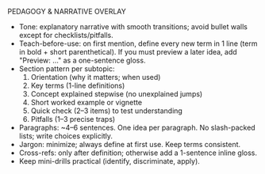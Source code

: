 PEDAGOGY & NARRATIVE OVERLAY
- Tone: explanatory narrative with smooth transitions; avoid bullet walls except for checklists/pitfalls.
- Teach-before-use: on first mention, define every new term in 1 line (term in bold + short parenthetical).
  If you must preview a later idea, add "Preview: …" as a one-sentence gloss.
- Section pattern per subtopic:
  1) Orientation (why it matters; when used)
  2) Key terms (1-line definitions)
  3) Concept explained stepwise (no unexplained jumps)
  4) Short worked example or vignette
  5) Quick check (2–3 items) to test understanding
  6) Pitfalls (1–3 precise traps)
- Paragraphs: ~4–6 sentences. One idea per paragraph. No slash-packed lists; write choices explicitly.
- Jargon: minimize; always define at first use. Keep terms consistent.
- Cross-refs: only after definition; otherwise add a 1-sentence inline gloss.
- Keep mini-drills practical (identify, discriminate, apply).
